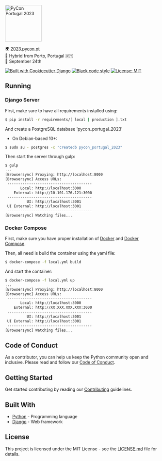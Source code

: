 <img src="pycon_portugal_2023/static/images/logo/logo_mobile.svg" alt="PyCon Portugal 2023" height="120px" />

🌍 [2023.pycon.pt](https://2023.pycon.pt/) \
📍 Hybrid from Porto, Portugal 🇵🇹 \
📅 September 24th

[![Built with Cookiecutter Django](https://img.shields.io/badge/built%20with-Cookiecutter%20Django-ff69b4.svg?logo=cookiecutter)](https://github.com/cookiecutter/cookiecutter-django/)
[![Black code style](https://img.shields.io/badge/code%20style-black-000000.svg)](https://github.com/ambv/black)
[![License: MIT](https://img.shields.io/badge/License-MIT-blue.svg)]()

## Running

### Django Server
First, make sure to have all requirements installed using:
```bash
$ pip install -r requirements/[ local | production ].txt
```

And create a PostgreSQL database 'pycon_portugal_2023'
* On Debian-based 10+: 
```bash
$ sudo su - postgres -c "createdb pycon_portugal_2023"
```

Then start the server through gulp:
```bash
$ gulp
...
[Browsersync] Proxying: http://localhost:8000
[Browsersync] Access URLs:
 ---------------------------------------
       Local: http://localhost:3000
    External: http://10.101.176.121:3000
 ---------------------------------------
          UI: http://localhost:3001
 UI External: http://localhost:3001
 ---------------------------------------
[Browsersync] Watching files...
```

### Docker Compose

First, make sure you have proper installation of [Docker](https://docs.docker.com/install/#supported-platforms/) and [Docker Compose](https://docs.docker.com/compose/install/).

Then, all need is build the container using the yaml file:
```bash
$ docker-compose -f local.yml build
```
And start the container:
```bash
$ docker-compose -f local.yml up
...
[Browsersync] Proxying: http://localhost:8000
[Browsersync] Access URLs:
 ---------------------------------------
       Local: http://localhost:3000
    External: http://XX.XXX.XXX.XXX:3000
 ---------------------------------------
          UI: http://localhost:3001
 UI External: http://localhost:3001
 ---------------------------------------
[Browsersync] Watching files...
```

## Code of Conduct

As a contributor, you can help us keep the Python community open and inclusive.
Please read and follow our [Code of Conduct](pycon_portugal_2023/content/conduct/code_of_conduct/code_of_conduct.md).

## Getting Started

Get started contributing by reading our [Contributing](CONTRIBUTING.md) guidelines.

## Built With

* [Python](https://docs.python.org/3/) - Programming language
* [Django](https://docs.djangoproject.com/) - Web framework

## License

This project is licensed under the MIT License - see the [LICENSE.md](LICENSE) file for details.
